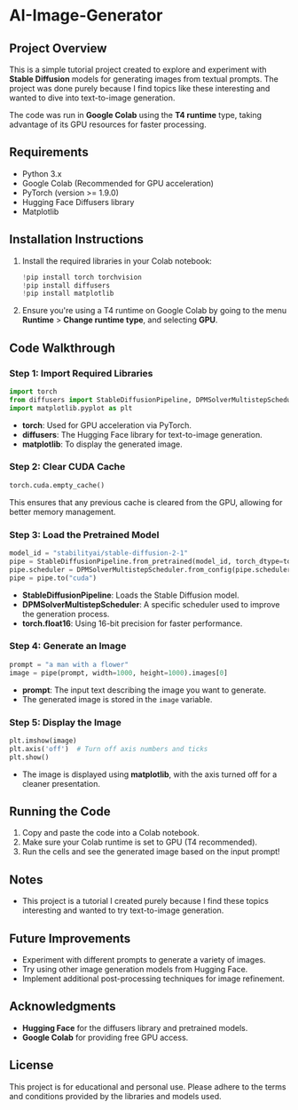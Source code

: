 # AI-Image-Generator

## Project Overview
This is a simple tutorial project created to explore and experiment with **Stable Diffusion** models for generating images from textual prompts. The project was done purely because I find topics like these interesting and wanted to dive into text-to-image generation.

The code was run in **Google Colab** using the **T4 runtime** type, taking advantage of its GPU resources for faster processing.

## Requirements
- Python 3.x
- Google Colab (Recommended for GPU acceleration)
- PyTorch (version >= 1.9.0)
- Hugging Face Diffusers library
- Matplotlib

## Installation Instructions
1. Install the required libraries in your Colab notebook:
   ```python
   !pip install torch torchvision
   !pip install diffusers
   !pip install matplotlib
   ```

2. Ensure you're using a T4 runtime on Google Colab by going to the menu **Runtime** > **Change runtime type**, and selecting **GPU**.

## Code Walkthrough

### Step 1: Import Required Libraries
```python
import torch
from diffusers import StableDiffusionPipeline, DPMSolverMultistepScheduler
import matplotlib.pyplot as plt
```
- **torch**: Used for GPU acceleration via PyTorch.
- **diffusers**: The Hugging Face library for text-to-image generation.
- **matplotlib**: To display the generated image.

### Step 2: Clear CUDA Cache
```python
torch.cuda.empty_cache()
```
This ensures that any previous cache is cleared from the GPU, allowing for better memory management.

### Step 3: Load the Pretrained Model
```python
model_id = "stabilityai/stable-diffusion-2-1"
pipe = StableDiffusionPipeline.from_pretrained(model_id, torch_dtype=torch.float16)
pipe.scheduler = DPMSolverMultistepScheduler.from_config(pipe.scheduler.config)
pipe = pipe.to("cuda")
```
- **StableDiffusionPipeline**: Loads the Stable Diffusion model.
- **DPMSolverMultistepScheduler**: A specific scheduler used to improve the generation process.
- **torch.float16**: Using 16-bit precision for faster performance.

### Step 4: Generate an Image
```python
prompt = "a man with a flower"
image = pipe(prompt, width=1000, height=1000).images[0]
```
- **prompt**: The input text describing the image you want to generate.
- The generated image is stored in the `image` variable.

### Step 5: Display the Image
```python
plt.imshow(image)
plt.axis('off')  # Turn off axis numbers and ticks
plt.show()
```
- The image is displayed using **matplotlib**, with the axis turned off for a cleaner presentation.

## Running the Code
1. Copy and paste the code into a Colab notebook.
2. Make sure your Colab runtime is set to GPU (T4 recommended).
3. Run the cells and see the generated image based on the input prompt!

## Notes
- This project is a tutorial I created purely because I find these topics interesting and wanted to try text-to-image generation.

## Future Improvements
- Experiment with different prompts to generate a variety of images.
- Try using other image generation models from Hugging Face.
- Implement additional post-processing techniques for image refinement.

## Acknowledgments
- **Hugging Face** for the diffusers library and pretrained models.
- **Google Colab** for providing free GPU access.

## License
This project is for educational and personal use. Please adhere to the terms and conditions provided by the libraries and models used.
